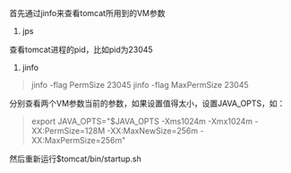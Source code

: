 首先通过jinfo来查看tomcat所用到的VM参数

1. jps

查看tomcat进程的pid，比如pid为23045

1. jinfo

> jinfo -flag PermSize 23045
> jinfo -flag MaxPermSize 23045

分别查看两个VM参数当前的参数，如果设置值得太小，设置JAVA_OPTS，如：

> export JAVA_OPTS="$JAVA_OPTS -Xms1024m -Xmx1024m -XX:PermSize=128M -XX:MaxNewSize=256m -XX:MaxPermSize=256m"

然后重新运行$tomcat/bin/startup.sh